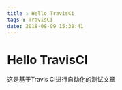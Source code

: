 ```yaml
---
title : Hello TravisCi
tags : TravisCi
date: 2018-08-09 15:38:41
---
```


# Hello TravisCI

这是基于Travis CI进行自动化的测试文章

